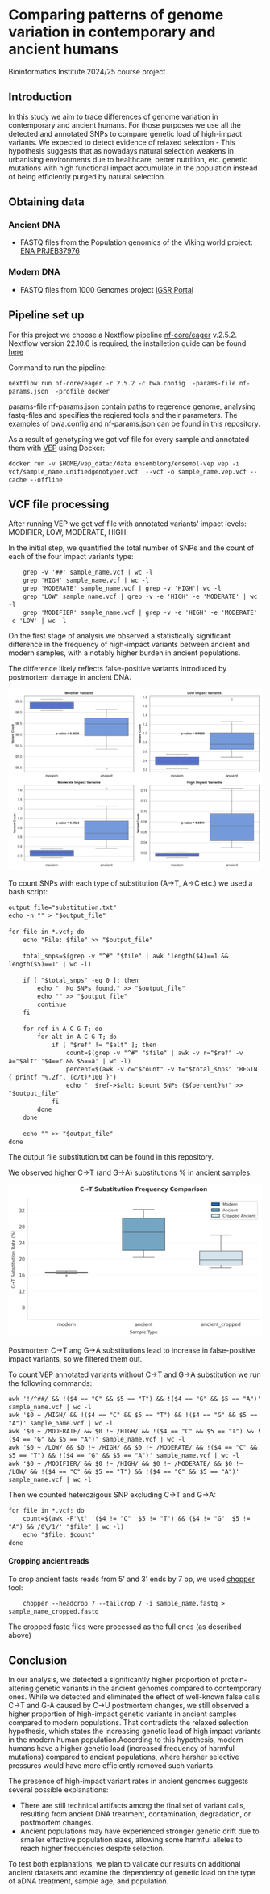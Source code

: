 # Comparing patterns of genome variation in contemporary and ancient humans
Bioinformatics Institute 2024/25 course project

## Introduction

In this study we aim to trace differences of genome variation in contemporary and ancient humans. For those purposes we use all the detected and annotated SNPs to compare genetic load of high-impact variants. We expected to detect evidence of relaxed selection -  This hypothesis suggests that as nowadays natural selection weakens in urbanising environments due to healthcare, better nutrition, etc. genetic mutations  with high functional impact accumulate in the population instead of being efficiently purged by natural selection.

## Obtaining data

### Ancient DNA
- FASTQ files from the Population genomics of the Viking world project: [ENA PRJEB37976](https://www.ebi.ac.uk/ena/browser/view/PRJEB37976)
### Modern DNA
- FASTQ files from 1000 Genomes project [IGSR Portal](https://www.internationalgenome.org/data-portal/sample)

## Pipeline set up

For this project we choose a Nextflow pipeline [nf-core/eager](https://nf-co.re/eager/2.5.2) v.2.5.2.
Nextflow version 22.10.6 is required, the installetion guide can be found [here](https://www.nextflow.io/docs/latest/install.html#installation.)

Command to run the pipeline:

    nextflow run nf-core/eager -r 2.5.2 -c bwa.config  -params-file nf-params.json  -profile docker

params-file nf-params.json contain paths to regerence genome, analysing fastq-files and specifies the reqiered tools and their parameters. The examples of bwa.config and nf-params.json can be found in this repository.

As a result of genotyping we got vcf file for every sample and annotated them with [VEP](https://www.ensembl.org/info/docs/tools/vep/script/vep_download.html#docker) using Docker:

    docker run -v $HOME/vep_data:/data ensemblorg/ensembl-vep vep -i vcf/sample_name.unifiedgenotyper.vcf  --vcf -o sample_name.vep.vcf --cache --offline

## VCF file processing

After running VEP we got vcf file with annotated variants' impact levels: MODIFIER, LOW, MODERATE, HIGH.

In the initial step, we quantified the total number of SNPs and the count of each of the four impact variants type:

        grep -v '##' sample_name.vcf | wc -l
        grep 'HIGH' sample_name.vcf | wc -l
        grep 'MODERATE' sample_name.vcf | grep -v 'HIGH'| wc -l
        grep 'LOW' sample_name.vcf | grep -v -e 'HIGH' -e 'MODERATE' | wc -l
        grep 'MODIFIER' sample_name.vcf | grep -v -e 'HIGH' -e 'MODERATE' -e 'LOW' | wc -l

On the first stage of analysis we observed a statistically significant difference in the frequency of high-impact variants between ancient and modern samples, with a notably higher burden in ancient populations.

The difference likely reflects false-positive variants introduced by postmortem damage in ancient DNA:


![](images/boxplots.png)

To count SNPs with each type of substitution (A->T, A->C etc.) we used a bash script:

    output_file="substitution.txt"
    echo -n "" > "$output_file"  

    for file in *.vcf; do
        echo "File: $file" >> "$output_file"
        
        total_snps=$(grep -v "^#" "$file" | awk 'length($4)==1 && length($5)==1' | wc -l)

        if [ "$total_snps" -eq 0 ]; then
            echo "  No SNPs found." >> "$output_file"
            echo "" >> "$output_file"
            continue
        fi

        for ref in A C G T; do
            for alt in A C G T; do
                if [ "$ref" != "$alt" ]; then
                    count=$(grep -v "^#" "$file" | awk -v r="$ref" -v a="$alt" '$4==r && $5==a' | wc -l)
                    percent=$(awk -v c="$count" -v t="$total_snps" 'BEGIN { printf "%.2f", (c/t)*100 }')
                    echo "  $ref->$alt: $count SNPs (${percent}%)" >> "$output_file"
                fi
            done
        done

        echo "" >> "$output_file"
    done

The output file substitution.txt can be found in this repository.

We observed higher C->T (and G->A) substitutions % in ancient samples: 

![](images/C-T_substitution_optimized.png)

Postmortem C->T ang G->A substitutions lead to increase in false-positive impact variants, so we filtered them out.

To count VEP annotated variants without C->T and G->A substitution we run the following commands:

    awk '!/^##/ && !($4 == "C" && $5 == "T") && !($4 == "G" && $5 == "A")' sample_name.vcf | wc -l
    awk '$0 ~ /HIGH/ && !($4 == "C" && $5 == "T") && !($4 == "G" && $5 == "A")' sample_name.vcf | wc -l
    awk '$0 ~ /MODERATE/ && $0 !~ /HIGH/ && !($4 == "C" && $5 == "T") && !($4 == "G" && $5 == "A")' sample_name.vcf | wc -l
    awk '$0 ~ /LOW/ && $0 !~ /HIGH/ && $0 !~ /MODERATE/ && !($4 == "C" && $5 == "T") && !($4 == "G" && $5 == "A")' sample_name.vcf | wc -l
    awk '$0 ~ /MODIFIER/ && $0 !~ /HIGH/ && $0 !~ /MODERATE/ && $0 !~ /LOW/ && !($4 == "C" && $5 == "T") && !($4 == "G" && $5 == "A")' sample_name.vcf | wc -l

Then we counted heterozigous SNP excluding C->T and G->A:

    for file in *.vcf; do
        count=$(awk -F'\t' '($4 != "C"  $5 != "T") && ($4 != "G"  $5 != "A") && /0\/1/' "$file" | wc -l)
        echo "$file: $count"
    done

#### Сropping ancient reads

To crop ancient fasts reads from 5' and 3' ends by 7 bp, we used [chopper](https://github.com/wdecoster/chopper) tool:

        chopper --headcrop 7 --tailcrop 7 -i sample_name.fastq > sample_name_cropped.fastq

The cropped fastq files were processed as the full ones (as described above)

## Conclusion 

In our analysis, we detected a significantly higher proportion of protein-altering genetic variants in the ancient genomes compared to contemporary ones. While we detected and eliminated the effect of well-known false calls C->T and G-A caused by C->U postmortem changes, we still observed a higher proportion of high-impact genetic variants in ancient samples compared to modern populations. That contradicts the relaxed selection hypothesis, which states the  increasing genetic load of high impact variants in the modern human population.According to this hypothesis, modern humans have a higher genetic load (increased frequency of harmful mutations) compared to ancient populations, where harsher selective pressures would have more efficiently removed such variants. 

The presence of  high-impact variant rates in ancient genomes suggests several possible explanations:

- There are still technical artifacts among the final set of variant calls, resulting from ancient DNA treatment, contamination, degradation, or postmortem changes.
- Ancient populations may have experienced stronger genetic drift due to smaller effective population sizes, allowing some harmful alleles to reach higher frequencies despite selection.
  
To test both explanations, we plan to validate our results on additional ancient datasets and examine the dependency of genetic load on the type of aDNA treatment, sample age, and population.




